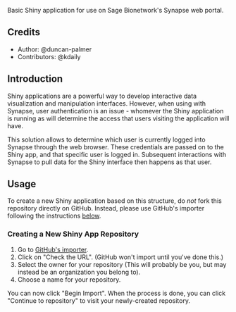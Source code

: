 Basic Shiny application for use on Sage Bionetwork's Synapse web portal.

## Credits

- Author: @duncan-palmer
- Contributors: @kdaily

## Introduction

Shiny applications are a powerful way to develop interactive data visualization and manipulation interfaces. However, when using with Synapse, user authentication is an issue - whomever the Shiny application is running as will determine the access that users visiting the application will have.

This solution allows to determine which user is currently logged into Synapse through the web browser. These credentials are passed on to the Shiny app, and that specific user is logged in. Subsequent interactions with Synapse to pull data for the Shiny interface then happens as that user.

## Usage

To create a new Shiny application based on this structure, do *not* fork this repository directly on GitHub. Instead, please use GitHub's importer following the instructions [below](#creating-a-repository).
 
### Creating a New Shiny App Repository

1.  Go to [GitHub's importer](http://import.github.com/new?import_url=https://github.com/Sage-Bionetworks/SynapseShinyApp).
1.  Click on "Check the URL".  (GitHub won't import until you've done this.)
1.  Select the owner for your repository (This will probably be you, but may instead be an organization you belong to).
1.  Choose a name for your repository.

You can now click "Begin Import". When the process is done, you can click "Continue to repository" to visit your newly-created repository.
